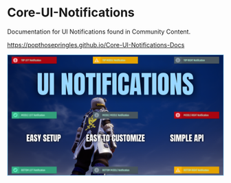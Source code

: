 # Core-UI-Notifications

Documentation for UI Notifications found in Community Content.

<https://popthosepringles.github.io/Core-UI-Notifications-Docs>

![Image](image.png)
